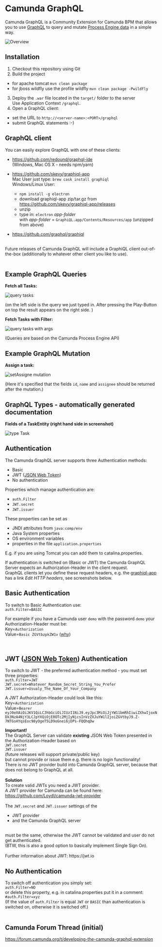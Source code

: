 Camunda GraphQL
===============

Camunda GraphQL is a Community Extension for Camunda BPM that allows you to use [GraphQL](http://graphql.org/) to query and mutate [Process Engine data](https://docs.camunda.org/manual/latest/user-guide/process-engine/process-engine-api/) in a simple way. <br>


![Overview](/src/main/resources/png/overview_01.png?raw=true "Overview")

Installation
------------

1. Checkout this repository using Git<br>
2. Build the project
- for apache tomcat
     `mvn clean package`
- for jboss wildfly use the profile wildfly
    `mvn clean package -Pwildfly`
3. Deploy the `.war` file located in the `target/` folder to the server<br>
   Use Application Context `/graphql`.<br>
4. Open a GraphQL client: 
 - set the URL to `http://<server-name>:<PORT>/graphql` <br>
 - submit GraphQL statements :-)

GraphQL client
--------------- 
You can easily explore GraphQL with one of these clients:<br>

   * https://github.com/redound/graphql-ide <br>
   (Windows, Mac OS X - needs npm/yarn)
   * https://github.com/skevy/graphiql-app <br>
   Mac User just type: `brew cask install graphiql`<br>
   Windows/Linux User:
     - `npm install -g electron` <br>
     - download graphiql-app zip/tar.gz from https://github.com/skevy/graphiql-app/releases <br>
     - unzip
     - type in: `electron` _app-folder_ <br>
     with _app-folder_ = `GraphiQL.app/Contents/Resources/app` (unzipped from above)

   * https://github.com/graphql/graphiql

   <br>
   Future releases of Camunda GraphQL will include a GraphiQL client out-of-the-box (additionally to whatever other client you like to use).<br>
   <br>
   

Example GraphQL Queries
-----------------------


**Fetch all Tasks:**<br>

![query tasks](/src/main/resources/png/query_tasks.png?raw=true "simple GraphQL query")

(on the left side is the query we just typed in. After pressing the Play-Button on top the result appears on the right side. )

**Fetch Tasks with Filter:**<br>

![query tasks with args](/src/main/resources/png/query_tasks_w_filter_nameLike.png?raw=true "simple GraphQL query with arguments")

(Queries are based on the Camunda Process Engine API)

Example GraphQL Mutation
------------------------

**Assign a task:** <br>

![setAssigne mutation](/src/main/resources/png/mutation_01.png?raw=true "simple GraphQL mutation")

(Here it's specified that the fields `id`, `name` and `assignee` should be returned after the mutation.)

GraphQL Types - automatically generated documentation
-------------------------------------------------------------

**Fields of a TaskEntity (right hand side in screenshot)** <br>

![type Task](/src/main/resources/png/type_TaskEntity.png?raw=true "type TaskEntity")


Authentication
--------------
The Camunda GraphQL server supports three Authentication methods: <br>
 * Basic <br>
 * JWT ([JSON Web Token](https://jwt.io))<br>
 * No authentication <br>

Properties which manage authentication are:<br> 
 * `auth.Filter`<br>
 * `JWT.secret`<br>
 * `JWT.issuer`<br> 

These properties can be set as<br>
 * JNDI attributes from `java:comp/env`
 * Java System properties
 * OS environment variables
 * properties in the file `application.properties` <br>

E.g. if you are using Tomcat you can add them to catalina.properties.<br>

If authentication is switched on (Basic or JWT) the Camunda GraphQL Server expects an Authorization-Header in the client request.<br>
GraphQL clients let you define these request headers, e.g. the [graphiql-app](https://github.com/skevy/graphiql-app) has a link _Edit HTTP headers_, see screenshots below.<br>


Basic Authentication
--------------------

To switch to Basic Authentication use: <br>
`auth.Filter=BASIC`

For example if you have a Camunda user `demo` with the password `demo` your Authorization-Header must be: <br>
Key=`Authorization` <br>
Value=`Basic ZGVtbzpkZW1v` ([why](https://en.wikipedia.org/wiki/Basic_access_authentication))<br>

<br>

JWT ([JSON Web Token](https://jwt.io)) Authentication
------------------

To switch to JWT - the preferred authentication method - you must set three properties: <br>
`auth.Filter=JWT`<br>
`JWT.secret=Whatever_Random_Secret_String_You_Prefer`<br>
`JWT.issuer=Usualy_The_Name_Of_Your_Company`<br> 

A JWT Authorization-Header could look like this: <br>
Key=`Authorization` <br>
Value=`Bearer eyJ0eXAiOiJKV1QiLCJhbGciOiJIUzI1NiJ9.eyJpc3MiOiJjYW11bmRhIiwiZXhwIjoxNDk3NzA4NjY3LCJpYXQiOjE0OTc2MjIyNjcsInVzZXJuYW1lIjoiZGVtbyJ9.Z-7NTGsHYqsEoc98yOgeT5LD9oGnei6jDPs-FQQhqDw`<br>

**Important!**<br>
The GraphQL Server can validate **existing** JSON Web Token presented in the Authorization-Header based on
<br>
`JWT.secret`<br>
`JWT.issuer`<br>
(future releases will support private/public key)
<br>
but cannot provide or issue them e.g. there is no login functionality!<br>
There is no JWT provider build into Camunda GraphQL server, because that does not belong to GraphQL at all.<br>
<br>
**Solution**<br>
To create valid JWTs you need a JWT provider. <br>
A JWT provider for Camunda can be found here: https://github.com/Loydl/camunda-jwt-provider <br>  
The `JWT.secret` and `JWT.issuer` settings of the <br>
- JWT provider<br> 
- and the Camunda GraphQL server
<br>
must be the same, otherwise the JWT cannot be validated and user do not get authenticated.<br>
(BTW, this is also a good option to basically implement Single Sign On).<br> 
<br>
Further information about JWT: https://jwt.io  <br>

No Authentication
-----------------

To switch off authentication you simply set:<br> 
`auth.Filter=NO` <br> 
or delete this property, e.g. in catalina.properties put it in a comment:<br> 
`#auth.Filter=xyz` <br>
(If the value of `auth.Filter` is equal `JWT` or `BASIC` than authentication is switched on, otherwise it is switched off.)    
<br>


Camunda Forum Thread (initial)
------------------------------

https://forum.camunda.org/t/developing-the-camunda-graphql-extension

